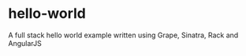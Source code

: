 hello-world
===========

A full stack hello world example written using Grape, Sinatra, Rack and AngularJS
